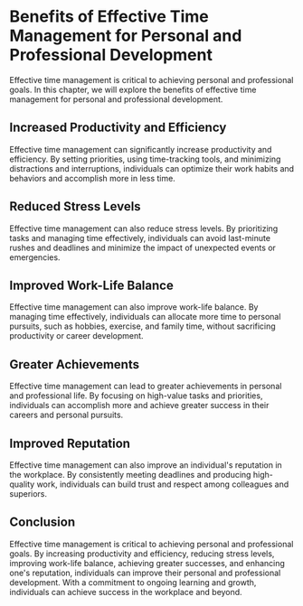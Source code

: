 Benefits of Effective Time Management for Personal and Professional Development
========================================================================================================

Effective time management is critical to achieving personal and professional goals. In this chapter, we will explore the benefits of effective time management for personal and professional development.

Increased Productivity and Efficiency
-------------------------------------

Effective time management can significantly increase productivity and efficiency. By setting priorities, using time-tracking tools, and minimizing distractions and interruptions, individuals can optimize their work habits and behaviors and accomplish more in less time.

Reduced Stress Levels
---------------------

Effective time management can also reduce stress levels. By prioritizing tasks and managing time effectively, individuals can avoid last-minute rushes and deadlines and minimize the impact of unexpected events or emergencies.

Improved Work-Life Balance
--------------------------

Effective time management can also improve work-life balance. By managing time effectively, individuals can allocate more time to personal pursuits, such as hobbies, exercise, and family time, without sacrificing productivity or career development.

Greater Achievements
--------------------

Effective time management can lead to greater achievements in personal and professional life. By focusing on high-value tasks and priorities, individuals can accomplish more and achieve greater success in their careers and personal pursuits.

Improved Reputation
-------------------

Effective time management can also improve an individual's reputation in the workplace. By consistently meeting deadlines and producing high-quality work, individuals can build trust and respect among colleagues and superiors.

Conclusion
----------

Effective time management is critical to achieving personal and professional goals. By increasing productivity and efficiency, reducing stress levels, improving work-life balance, achieving greater successes, and enhancing one's reputation, individuals can improve their personal and professional development. With a commitment to ongoing learning and growth, individuals can achieve success in the workplace and beyond.

